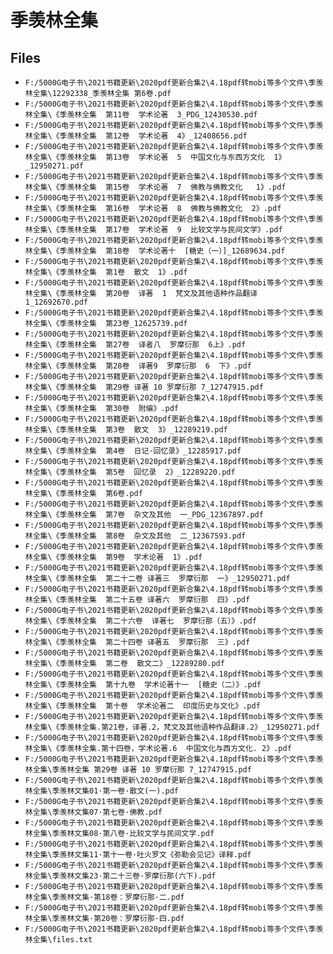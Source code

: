 # 季羡林全集

## Files

- `F:/5000G电子书\2021书籍更新\2020pdf更新合集2\4.18pdf转mobi等多个文件\季羡林全集\12292338_季羡林全集 第6卷.pdf`
- `F:/5000G电子书\2021书籍更新\2020pdf更新合集2\4.18pdf转mobi等多个文件\季羡林全集\《季羡林全集  第11卷  学术论著  3_PDG_12430530.pdf`
- `F:/5000G电子书\2021书籍更新\2020pdf更新合集2\4.18pdf转mobi等多个文件\季羡林全集\《季羡林全集  第12卷  学术论著  4》_12408656.pdf`
- `F:/5000G电子书\2021书籍更新\2020pdf更新合集2\4.18pdf转mobi等多个文件\季羡林全集\《季羡林全集  第13卷  学术论著  5  中国文化与东西方文化  1》_12950271.pdf`
- `F:/5000G电子书\2021书籍更新\2020pdf更新合集2\4.18pdf转mobi等多个文件\季羡林全集\《季羡林全集  第15卷  学术论著  7  佛教与佛教文化   1》.pdf`
- `F:/5000G电子书\2021书籍更新\2020pdf更新合集2\4.18pdf转mobi等多个文件\季羡林全集\《季羡林全集  第16卷  学术论著  8  佛教与佛教文化  2》.pdf`
- `F:/5000G电子书\2021书籍更新\2020pdf更新合集2\4.18pdf转mobi等多个文件\季羡林全集\《季羡林全集  第17卷  学术论著  9  比较文学与民间文学》.pdf`
- `F:/5000G电子书\2021书籍更新\2020pdf更新合集2\4.18pdf转mobi等多个文件\季羡林全集\《季羡林全集  第18卷  学术论著十  [糖史（一）]_12689634.pdf`
- `F:/5000G电子书\2021书籍更新\2020pdf更新合集2\4.18pdf转mobi等多个文件\季羡林全集\《季羡林全集  第1卷  散文  1》.pdf`
- `F:/5000G电子书\2021书籍更新\2020pdf更新合集2\4.18pdf转mobi等多个文件\季羡林全集\《季羡林全集  第20卷  译著  1  梵文及其他语种作品翻译  1_12692670.pdf`
- `F:/5000G电子书\2021书籍更新\2020pdf更新合集2\4.18pdf转mobi等多个文件\季羡林全集\《季羡林全集  第23卷_12625739.pdf`
- `F:/5000G电子书\2021书籍更新\2020pdf更新合集2\4.18pdf转mobi等多个文件\季羡林全集\《季羡林全集  第27卷  译者八  罗摩衍那  6上》.pdf`
- `F:/5000G电子书\2021书籍更新\2020pdf更新合集2\4.18pdf转mobi等多个文件\季羡林全集\《季羡林全集  第28卷  译著9  罗摩衍那  6  下》.pdf`
- `F:/5000G电子书\2021书籍更新\2020pdf更新合集2\4.18pdf转mobi等多个文件\季羡林全集\《季羡林全集  第29卷 译著 10 罗摩衍那 7_12747915.pdf`
- `F:/5000G电子书\2021书籍更新\2020pdf更新合集2\4.18pdf转mobi等多个文件\季羡林全集\《季羡林全集  第30卷  附编》.pdf`
- `F:/5000G电子书\2021书籍更新\2020pdf更新合集2\4.18pdf转mobi等多个文件\季羡林全集\《季羡林全集  第3卷  散文  3》_12289219.pdf`
- `F:/5000G电子书\2021书籍更新\2020pdf更新合集2\4.18pdf转mobi等多个文件\季羡林全集\《季羡林全集  第4卷  日记·回忆录》_12285917.pdf`
- `F:/5000G电子书\2021书籍更新\2020pdf更新合集2\4.18pdf转mobi等多个文件\季羡林全集\《季羡林全集  第5卷  回忆录  2》_12289220.pdf`
- `F:/5000G电子书\2021书籍更新\2020pdf更新合集2\4.18pdf转mobi等多个文件\季羡林全集\《季羡林全集  第6卷.pdf`
- `F:/5000G电子书\2021书籍更新\2020pdf更新合集2\4.18pdf转mobi等多个文件\季羡林全集\《季羡林全集  第7卷  杂文及其他  一_PDG_12367897.pdf`
- `F:/5000G电子书\2021书籍更新\2020pdf更新合集2\4.18pdf转mobi等多个文件\季羡林全集\《季羡林全集  第8卷  杂文及其他  二_12367593.pdf`
- `F:/5000G电子书\2021书籍更新\2020pdf更新合集2\4.18pdf转mobi等多个文件\季羡林全集\《季羡林全集  第9卷  学术论著  1》.pdf`
- `F:/5000G电子书\2021书籍更新\2020pdf更新合集2\4.18pdf转mobi等多个文件\季羡林全集\《季羡林全集  第二十二卷 译著三  罗摩衍那  一》_12950271.pdf`
- `F:/5000G电子书\2021书籍更新\2020pdf更新合集2\4.18pdf转mobi等多个文件\季羡林全集\《季羡林全集  第二十五卷 译著六  罗摩衍那  四》.pdf`
- `F:/5000G电子书\2021书籍更新\2020pdf更新合集2\4.18pdf转mobi等多个文件\季羡林全集\《季羡林全集  第二十六卷  译著七  罗摩衍那（五）》.pdf`
- `F:/5000G电子书\2021书籍更新\2020pdf更新合集2\4.18pdf转mobi等多个文件\季羡林全集\《季羡林全集  第二十四卷 译著五  罗摩衍那  三》.pdf`
- `F:/5000G电子书\2021书籍更新\2020pdf更新合集2\4.18pdf转mobi等多个文件\季羡林全集\《季羡林全集  第二卷  散文二》_12289280.pdf`
- `F:/5000G电子书\2021书籍更新\2020pdf更新合集2\4.18pdf转mobi等多个文件\季羡林全集\《季羡林全集  第十九卷  学术论著十一  [糖史（二）》.pdf`
- `F:/5000G电子书\2021书籍更新\2020pdf更新合集2\4.18pdf转mobi等多个文件\季羡林全集\《季羡林全集  第十卷  学术论著二  印度历史与文化》.pdf`
- `F:/5000G电子书\2021书籍更新\2020pdf更新合集2\4.18pdf转mobi等多个文件\季羡林全集\《季羡林全集.第21卷，译著.2，梵文及其他语种作品翻译.2》_12950271.pdf`
- `F:/5000G电子书\2021书籍更新\2020pdf更新合集2\4.18pdf转mobi等多个文件\季羡林全集\《季羡林全集.第十四卷，学术论著.6  中国文化与西方文化. 2》.pdf`
- `F:/5000G电子书\2021书籍更新\2020pdf更新合集2\4.18pdf转mobi等多个文件\季羡林全集\季羡林全集 第29卷 译著 10 罗摩衍那 7_12747915.pdf`
- `F:/5000G电子书\2021书籍更新\2020pdf更新合集2\4.18pdf转mobi等多个文件\季羡林全集\季羡林文集01·第一卷·散文(一).pdf`
- `F:/5000G电子书\2021书籍更新\2020pdf更新合集2\4.18pdf转mobi等多个文件\季羡林全集\季羡林文集07·第七卷·佛教.pdf`
- `F:/5000G电子书\2021书籍更新\2020pdf更新合集2\4.18pdf转mobi等多个文件\季羡林全集\季羡林文集08·第八卷·比较文学与民间文学.pdf`
- `F:/5000G电子书\2021书籍更新\2020pdf更新合集2\4.18pdf转mobi等多个文件\季羡林全集\季羡林文集11·第十一卷·吐火罗文《弥勒会见记》译释.pdf`
- `F:/5000G电子书\2021书籍更新\2020pdf更新合集2\4.18pdf转mobi等多个文件\季羡林全集\季羡林文集23·第二十三卷·罗摩衍那(六下).pdf`
- `F:/5000G电子书\2021书籍更新\2020pdf更新合集2\4.18pdf转mobi等多个文件\季羡林全集\季羡林文集·第18卷：罗摩衍那·二.pdf`
- `F:/5000G电子书\2021书籍更新\2020pdf更新合集2\4.18pdf转mobi等多个文件\季羡林全集\季羡林文集·第20卷：罗摩衍那·四.pdf`
- `F:/5000G电子书\2021书籍更新\2020pdf更新合集2\4.18pdf转mobi等多个文件\季羡林全集\files.txt`

